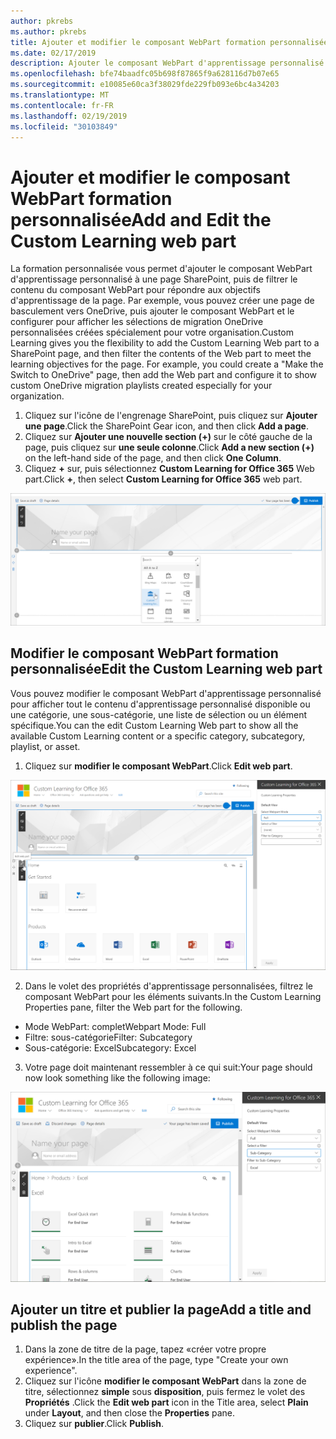 ```yaml
---
author: pkrebs
ms.author: pkrebs
title: Ajouter et modifier le composant WebPart formation personnalisée
ms.date: 02/17/2019
description: Ajouter le composant WebPart d'apprentissage personnalisé à une page SharePoint
ms.openlocfilehash: bfe74baadfc05b698f87865f9a628116d7b07e65
ms.sourcegitcommit: e10085e60ca3f38029fde229fb093e6bc4a34203
ms.translationtype: MT
ms.contentlocale: fr-FR
ms.lasthandoff: 02/19/2019
ms.locfileid: "30103849"
---
```

# <a name="add-and-edit-the-custom-learning-web-part"></a><span data-ttu-id="1aced-103">Ajouter et modifier le composant WebPart formation personnalisée</span><span class="sxs-lookup"><span data-stu-id="1aced-103">Add and Edit the Custom Learning web part</span></span>

<span data-ttu-id="1aced-p101">La formation personnalisée vous permet d'ajouter le composant WebPart d'apprentissage personnalisé à une page SharePoint, puis de filtrer le contenu du composant WebPart pour répondre aux objectifs d'apprentissage de la page. Par exemple, vous pouvez créer une page de basculement vers OneDrive, puis ajouter le composant WebPart et le configurer pour afficher les sélections de migration OneDrive personnalisées créées spécialement pour votre organisation.</span><span class="sxs-lookup"><span data-stu-id="1aced-p101">Custom Learning gives you the flexibility to add the Custom Learning Web part to a SharePoint page, and then filter the contents of the Web part to meet the learning objectives for the page. For example, you could create a "Make the Switch to OneDrive" page, then add the Web part and configure it to show custom OneDrive migration playlists created especially for your organization.</span></span>

1.  <span data-ttu-id="1aced-106">Cliquez sur l'icône de l'engrenage SharePoint, puis cliquez sur **Ajouter une page**.</span><span class="sxs-lookup"><span data-stu-id="1aced-106">Click the SharePoint Gear icon, and then click **Add a page**.</span></span>
2.  <span data-ttu-id="1aced-107">Cliquez sur **Ajouter une nouvelle section (+)** sur le côté gauche de la page, puis cliquez sur **une seule colonne**.</span><span class="sxs-lookup"><span data-stu-id="1aced-107">Click **Add a new section (+)** on the left-hand side of the page, and then click **One Column**.</span></span>
3.  <span data-ttu-id="1aced-108">Cliquez **+** sur, puis sélectionnez **Custom Learning for Office 365** Web part.</span><span class="sxs-lookup"><span data-stu-id="1aced-108">Click **+**, then select **Custom Learning for Office 365** web part.</span></span> 

![CG-webpartadd. png](media/cg-webpartadd.png)

## <a name="edit-the-custom-learning-web-part"></a><span data-ttu-id="1aced-110">Modifier le composant WebPart formation personnalisée</span><span class="sxs-lookup"><span data-stu-id="1aced-110">Edit the Custom Learning web part</span></span>
<span data-ttu-id="1aced-111">Vous pouvez modifier le composant WebPart d'apprentissage personnalisé pour afficher tout le contenu d'apprentissage personnalisé disponible ou une catégorie, une sous-catégorie, une liste de sélection ou un élément spécifique.</span><span class="sxs-lookup"><span data-stu-id="1aced-111">You can the edit Custom Learning Web part to show all the available Custom Learning content or a specific category, subcategory, playlist, or asset.</span></span> 

1.  <span data-ttu-id="1aced-112">Cliquez sur **modifier le composant WebPart**.</span><span class="sxs-lookup"><span data-stu-id="1aced-112">Click **Edit web part**.</span></span>

![CG-webpartedit. png](media/cg-webpartedit.png)

2. <span data-ttu-id="1aced-114">Dans le volet des propriétés d'apprentissage personnalisées, filtrez le composant WebPart pour les éléments suivants.</span><span class="sxs-lookup"><span data-stu-id="1aced-114">In the Custom Learning Properties pane, filter the Web part for the following.</span></span> 

- <span data-ttu-id="1aced-115">Mode WebPart: complet</span><span class="sxs-lookup"><span data-stu-id="1aced-115">Webpart Mode: Full</span></span>
- <span data-ttu-id="1aced-116">Filtre: sous-catégorie</span><span class="sxs-lookup"><span data-stu-id="1aced-116">Filter: Subcategory</span></span>
- <span data-ttu-id="1aced-117">Sous-catégorie: Excel</span><span class="sxs-lookup"><span data-stu-id="1aced-117">Subcategory: Excel</span></span>

3. <span data-ttu-id="1aced-118">Votre page doit maintenant ressembler à ce qui suit:</span><span class="sxs-lookup"><span data-stu-id="1aced-118">Your page should now look something like the following image:</span></span> 

![CG-webpartfilter. png](media/cg-webpartfilter.png)

## <a name="add-a-title-and-publish-the-page"></a><span data-ttu-id="1aced-120">Ajouter un titre et publier la page</span><span class="sxs-lookup"><span data-stu-id="1aced-120">Add a title and publish the page</span></span>
1. <span data-ttu-id="1aced-121">Dans la zone de titre de la page, tapez «créer votre propre expérience».</span><span class="sxs-lookup"><span data-stu-id="1aced-121">In the title area of the page, type "Create your own experience".</span></span>
2. <span data-ttu-id="1aced-122">Cliquez sur l'icône **modifier le composant WebPart** dans la zone de titre, sélectionnez **simple** sous **disposition**, puis fermez le volet des **Propriétés** .</span><span class="sxs-lookup"><span data-stu-id="1aced-122">Click the **Edit web part** icon in the Title area, select **Plain** under **Layout**, and then close the **Properties** pane.</span></span>
3. <span data-ttu-id="1aced-123">Cliquez sur **publier**.</span><span class="sxs-lookup"><span data-stu-id="1aced-123">Click **Publish**.</span></span>
